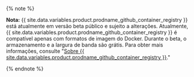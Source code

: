 {% note %}

**Nota:** {{ site.data.variables.product.prodname_github_container_registry }} está atualmente em versão beta público e sujeito a alterações. Atualmente, {{ site.data.variables.product.prodname_github_container_registry }} é compatível apenas com formatos de imagem do Docker. Durante o beta, o armazenamento e a largura de banda são grátis. Para obter mais informações, consulte "[Sobre {{ site.data.variables.product.prodname_github_container_registry }}](/packages/getting-started-with-github-container-registry/about-github-container-registry)."

{% endnote %}
